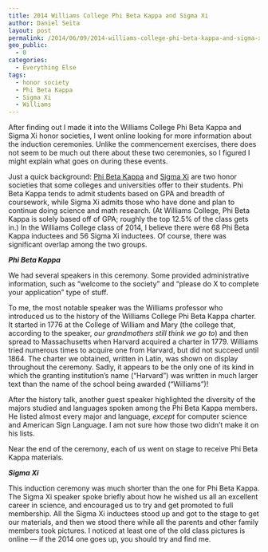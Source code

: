 ```yaml
---
title: 2014 Williams College Phi Beta Kappa and Sigma Xi
author: Daniel Seita
layout: post
permalink: /2014/06/09/2014-williams-college-phi-beta-kappa-and-sigma-xi/
geo_public:
  - 0
categories:
  - Everything Else
tags:
  - honor society
  - Phi Beta Kappa
  - Sigma Xi
  - Williams
---
```

After finding out I made it into the Williams College Phi Beta Kappa and Sigma Xi honor societies, I went online looking for more information about the induction ceremonies. Unlike the commencement exercises, there does not seem to be much out there about these two ceremonies, so I figured I might explain what goes on during these events.

Just a quick background: [Phi Beta Kappa][1] and [Sigma Xi][2] are two honor societies that some colleges and universities offer to their students. Phi Beta Kappa tends to admit students based on GPA and breadth of coursework, while Sigma Xi admits those who have done and plan to continue doing science and math research. (At Williams College, Phi Beta Kappa is solely based off of GPA; roughly the top 12.5% of the class gets in.) In the Williams College class of 2014, I believe there were 68 Phi Beta Kappa inductees and 56 Sigma Xi inductees. Of course, there was significant overlap among the two groups.

***Phi Beta Kappa***

We had several speakers in this ceremony. Some provided administrative information, such as &#8220;welcome to the society&#8221; and &#8220;please do X to complete your application&#8221; type of stuff.

To me, the most notable speaker was the Williams professor who introduced us to the history of the Williams College Phi Beta Kappa charter. It started in 1776 at the College of William and Mary (the college that, according to the speaker, *our grandmothers still think we go to*) and then spread to Massachusetts when Harvard acquired a charter in 1779. Williams tried numerous times to acquire one from Harvard, but did not succeed until 1864. The charter we obtained, written in Latin, was shown on display throughout the ceremony. Sadly, it appears to be the only one of its kind in which the granting institution&#8217;s name (&#8220;Harvard&#8221;) was written in much larger text than the name of the school being awarded (&#8220;Williams&#8221;)!

After the history talk, another guest speaker highlighted the diversity of the majors studied and languages spoken among the Phi Beta Kappa members. He listed almost every major and language, *except* for computer science and American Sign Language. I am not sure how those two didn&#8217;t make it on his lists.

Near the end of the ceremony, each of us went on stage to receive Phi Beta Kappa materials.

***Sigma Xi***

This induction ceremony was much shorter than the one for Phi Beta Kappa. The Sigma Xi speaker spoke briefly about how he wished us all an excellent career in science, and encouraged us to try and get promoted to full membership. All the Sigma Xi inductees stood up and got to the stage to get our materials, and then we stood there while all the parents and other family members took pictures. I noticed at least one of the old class pictures is online &#8212; if the 2014 one goes up, you should try and find me.

 [1]: http://en.wikipedia.org/wiki/Phi_Beta_Kappa_Society
 [2]: http://www.sigmaxi.org/